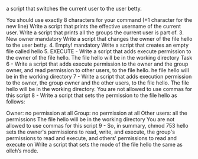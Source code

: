 a script that switches the current user to the user betty.

You should use exactly 8 characters for your command (+1 character for the new line)
Write a script that prints the effective username of the current user.
Write a script that prints all the groups the current user is part of.
3. New owner
mandatory
 Write a script that changes the owner of the file hello to the user betty.
4. Empty!
mandatory  Write a script that creates an empty file called hello
5. EXECUTE - Write a script that adds execute permission to the owner of the file hello.  The file hello will be in the working directory
Task 6 - Write a script that adds execute permission to the owner and the group owner, and read permission to other users, to the file hello. he file hello will be in the working directory
7 - Write a script that adds execution permission to the owner, the group owner and the other users, to the file hello. The file hello will be in the working directory. You are not allowed to use commas for this script
8 - Write a script that sets the permission to the file hello as follows:

Owner: no permission at all
Group: no permission at all
Other users: all the permissions
The file hello will be in the working directory You are not allowed to use commas for this script
 9 - So, in summary, chmod 753 hello sets the owner's permissions to read, write, and execute, the group's permissions to read and execute, and others' permissions to read and execute on
Write a script that sets the mode of the file hello the same as olleh’s mode.
